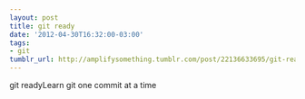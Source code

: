 ```yaml
---
layout: post
title: git ready
date: '2012-04-30T16:32:00-03:00'
tags:
- git
tumblr_url: http://amplifysomething.tumblr.com/post/22136633695/git-ready
---
```

git readyLearn git one commit at a time
